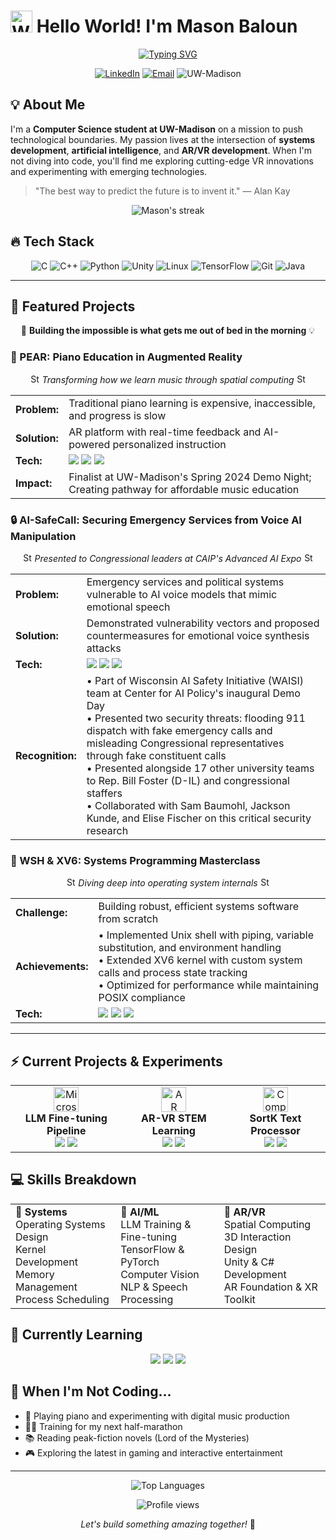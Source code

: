 # <img src="https://raw.githubusercontent.com/Tarikul-Islam-Anik/Animated-Fluent-Emojis/master/Emojis/Hand%20gestures/Waving%20Hand.png" alt="Waving Hand" width="35" height="35" /> Hello World! I'm Mason Baloun

<div align="center">
  
  [![Typing SVG](https://readme-typing-svg.herokuapp.com?font=Fira+Code&size=22&pause=1000&color=36BCF7&center=true&vCenter=true&random=false&width=500&lines=Software+Engineer;AR%2FVR+Innovator;AI+Researcher;Systems+Developer;Building+the+future%2C+one+commit+at+a+time)](https://git.io/typing-svg)
  
</div>

<p align="center">
  <a href="https://linkedin.com/in/masonbaloun"><img src="https://img.shields.io/badge/LinkedIn-0077B5?style=for-the-badge&logo=linkedin&logoColor=white" alt="LinkedIn"/></a>
  <a href="mailto:mbaloun@wisc.edu"><img src="https://img.shields.io/badge/Outlook-0078D4?style=for-the-badge&logo=microsoft-outlook&logoColor=white" alt="Email"/></a>
  <img src="https://img.shields.io/badge/CS_@_UW_Madison-C5050C?style=for-the-badge&logo=wisconsin&logoColor=white" alt="UW-Madison"/>
</p>

## 💡 About Me

I'm a **Computer Science student at UW-Madison** on a mission to push technological boundaries. My passion lives at the intersection of **systems development**, **artificial intelligence**, and **AR/VR development**. When I'm not diving into code, you'll find me exploring cutting-edge VR innovations and experimenting with emerging technologies.

> "The best way to predict the future is to invent it." — Alan Kay

<div align="center">
  <img src="https://github-readme-streak-stats.herokuapp.com/?user=Mason-Baloun&theme=tokyonight&hide_border=true" alt="Mason's streak" />
</div>

## 🔥 Tech Stack

<div align="center">
  
  ![C](https://img.shields.io/badge/C-00599C?style=for-the-badge&logo=c&logoColor=white)
  ![C++](https://img.shields.io/badge/C%2B%2B-00599C?style=for-the-badge&logo=c%2B%2B&logoColor=white)
  ![Python](https://img.shields.io/badge/Python-3776AB?style=for-the-badge&logo=python&logoColor=white)
  ![Unity](https://img.shields.io/badge/Unity-100000?style=for-the-badge&logo=unity&logoColor=white)
  ![Linux](https://img.shields.io/badge/Linux-FCC624?style=for-the-badge&logo=linux&logoColor=black)
  ![TensorFlow](https://img.shields.io/badge/TensorFlow-FF6F00?style=for-the-badge&logo=tensorflow&logoColor=white)
  ![Git](https://img.shields.io/badge/Git-F05032?style=for-the-badge&logo=git&logoColor=white)
  ![Java](https://img.shields.io/badge/Java-ED8B00?style=for-the-badge&logo=openjdk&logoColor=white)
  
</div>

---

## 🚀 Featured Projects

<div align="center">
  🚀 <strong>Building the impossible is what gets me out of bed in the morning</strong> 💡
</div>

### 🎹 PEAR: Piano Education in Augmented Reality

<p align="center">
  <img src="https://raw.githubusercontent.com/Tarikul-Islam-Anik/Animated-Fluent-Emojis/master/Emojis/Travel%20and%20places/Star.png" alt="Star" width="15" height="15" /> <i>Transforming how we learn music through spatial computing</i> <img src="https://raw.githubusercontent.com/Tarikul-Islam-Anik/Animated-Fluent-Emojis/master/Emojis/Travel%20and%20places/Star.png" alt="Star" width="15" height="15" />
</p>

<table>
  <tr>
    <td><b>Problem:</b></td>
    <td>Traditional piano learning is expensive, inaccessible, and progress is slow</td>
  </tr>
  <tr>
    <td><b>Solution:</b></td>
    <td>AR platform with real-time feedback and AI-powered personalized instruction</td>
  </tr>
  <tr>
    <td><b>Tech:</b></td>
    <td>
      <img src="https://img.shields.io/badge/Engine-Unity-000?style=for-the-badge&logo=unity"/>
      <img src="https://img.shields.io/badge/AR%2FVR-Meta%20Quest%203-blue?style=for-the-badge&logo=oculus"/>
      <img src="https://img.shields.io/badge/AI-Gemini%2FLLMs-orange?style=for-the-badge&logo=openai"/>
    </td>
  </tr>
  <tr>
    <td><b>Impact:</b></td>
    <td>Finalist at UW-Madison's Spring 2024 Demo Night; Creating pathway for affordable music education</td>
  </tr>
</table>

### 🔒 AI-SafeCall: Securing Emergency Services from Voice AI Manipulation

<p align="center">
  <img src="https://raw.githubusercontent.com/Tarikul-Islam-Anik/Animated-Fluent-Emojis/master/Emojis/Travel%20and%20places/Star.png" alt="Star" width="15" height="15" /> <i>Presented to Congressional leaders at CAIP's Advanced AI Expo</i> <img src="https://raw.githubusercontent.com/Tarikul-Islam-Anik/Animated-Fluent-Emojis/master/Emojis/Travel%20and%20places/Star.png" alt="Star" width="15" height="15" />
</p>

<table>
  <tr>
    <td><b>Problem:</b></td>
    <td>Emergency services and political systems vulnerable to AI voice models that mimic emotional speech</td>
  </tr>
  <tr>
    <td><b>Solution:</b></td>
    <td>Demonstrated vulnerability vectors and proposed countermeasures for emotional voice synthesis attacks</td>
  </tr>
  <tr>
    <td><b>Tech:</b></td>
    <td>
      <img src="https://img.shields.io/badge/Language-Python-blue?style=for-the-badge&logo=python"/>
      <img src="https://img.shields.io/badge/AI-Voice_Synthesis-orange?style=for-the-badge&logo=tensorflow"/>
      <img src="https://img.shields.io/badge/Research-Policy-green?style=for-the-badge"/>
    </td>
  </tr>
  <tr>
    <td><b>Recognition:</b></td>
    <td>
      • Part of Wisconsin AI Safety Initiative (WAISI) team at Center for AI Policy's inaugural Demo Day<br/>
      • Presented two security threats: flooding 911 dispatch with fake emergency calls and misleading Congressional representatives through fake constituent calls<br/>
      • Presented alongside 17 other university teams to Rep. Bill Foster (D-IL) and congressional staffers<br/>
      • Collaborated with Sam Baumohl, Jackson Kunde, and Elise Fischer on this critical security research
    </td>
  </tr>
</table>

### 🐧 WSH & XV6: Systems Programming Masterclass

<p align="center">
  <img src="https://raw.githubusercontent.com/Tarikul-Islam-Anik/Animated-Fluent-Emojis/master/Emojis/Travel%20and%20places/Star.png" alt="Star" width="15" height="15" /> <i>Diving deep into operating system internals</i> <img src="https://raw.githubusercontent.com/Tarikul-Islam-Anik/Animated-Fluent-Emojis/master/Emojis/Travel%20and%20places/Star.png" alt="Star" width="15" height="15" />
</p>

<table>
  <tr>
    <td><b>Challenge:</b></td>
    <td>Building robust, efficient systems software from scratch</td>
  </tr>
  <tr>
    <td><b>Achievements:</b></td>
    <td>
      • Implemented Unix shell with piping, variable substitution, and environment handling<br/>
      • Extended XV6 kernel with custom system calls and process state tracking<br/>
      • Optimized for performance while maintaining POSIX compliance
    </td>
  </tr>
  <tr>
    <td><b>Tech:</b></td>
    <td>
      <img src="https://img.shields.io/badge/Language-C-blue?style=for-the-badge&logo=c"/>
      <img src="https://img.shields.io/badge/Assembly-NASM-red?style=for-the-badge"/>
      <img src="https://img.shields.io/badge/OS-Linux/XV6-yellow?style=for-the-badge&logo=linux&logoColor=black"/>
    </td>
  </tr>
</table>

---

## ⚡ Current Projects & Experiments

<div align="center">
  <table>
    <tr>
      <td align="center">
        <img src="https://raw.githubusercontent.com/Tarikul-Islam-Anik/Animated-Fluent-Emojis/master/Emojis/Objects/Microscope.png" alt="Microscope" width="40"/>
        <br/>
        <b>LLM Fine-tuning Pipeline</b>
        <br/>
        <img src="https://img.shields.io/badge/PyTorch-EE4C2C?style=flat-square&logo=pytorch&logoColor=white"/>
        <img src="https://img.shields.io/badge/CUDA-76B900?style=flat-square&logo=nvidia&logoColor=white"/>
      </td>
      <td align="center">
        <img src="https://raw.githubusercontent.com/Tarikul-Islam-Anik/Animated-Fluent-Emojis/master/Emojis/Objects/Glasses.png" alt="AR Glasses" width="40"/>
        <br/>
        <b>AR-VR STEM Learning</b>
        <br/>
        <img src="https://img.shields.io/badge/Unity-000000?style=flat-square&logo=unity&logoColor=white"/>
        <img src="https://img.shields.io/badge/AR-0D96F6?style=flat-square&logo=arkit&logoColor=white"/>
      </td>
      <td align="center">
        <img src="https://raw.githubusercontent.com/Tarikul-Islam-Anik/Animated-Fluent-Emojis/master/Emojis/Objects/Desktop%20Computer.png" alt="Computer" width="40"/>
        <br/>
        <b>SortK Text Processor</b>
        <br/>
        <img src="https://img.shields.io/badge/C-00599C?style=flat-square&logo=c&logoColor=white"/>
        <img src="https://img.shields.io/badge/DSA-gray?style=flat-square"/>
      </td>
    </tr>
  </table>
</div>

## 💻 Skills Breakdown

<table>
  <tr>
    <td>
      <b>🔬 Systems</b><br/>
      Operating Systems Design<br/>
      Kernel Development<br/>
      Memory Management<br/>
      Process Scheduling
    </td>
    <td>
      <b>🤖 AI/ML</b><br/>
      LLM Training & Fine-tuning<br/>
      TensorFlow & PyTorch<br/>
      Computer Vision<br/>
      NLP & Speech Processing
    </td>
    <td>
      <b>🥽 AR/VR</b><br/>
      Spatial Computing<br/>
      3D Interaction Design<br/>
      Unity & C# Development<br/>
      AR Foundation & XR Toolkit
    </td>
  </tr>
</table>

## 🎯 Currently Learning

<div align="center">
  <img src="https://img.shields.io/badge/Rust-000000?style=for-the-badge&logo=rust&logoColor=white"/>
  <img src="https://img.shields.io/badge/WebGPU-202020?style=for-the-badge&logo=webassembly&logoColor=white"/>
  <img src="https://img.shields.io/badge/Distributed_Systems-4285F4?style=for-the-badge&logo=google-cloud&logoColor=white"/>
</div>

## 🌱 When I'm Not Coding...

- 🎹 Playing piano and experimenting with digital music production
- 🏃‍♂️ Training for my next half-marathon
- 📚 Reading peak-fiction novels (Lord of the Mysteries)
- 🎮 Exploring the latest in gaming and interactive entertainment

---

<div align="center">
  <img src="https://github-readme-stats.vercel.app/api/top-langs/?username=Mason-Baloun&layout=compact&theme=tokyonight&hide_border=true" alt="Top Languages" />
</div>

<p align="center">
  <img src="https://komarev.com/ghpvc/?username=Mason-Baloun&color=blue&style=flat-square&label=Profile+Views" alt="Profile views"/>
</p>

<p align="center">
  <i>Let's build something amazing together!</i> 🚀
</p>
